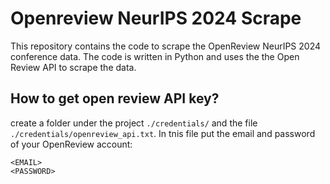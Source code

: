 # Openreview NeurIPS 2024 Scrape
This repository contains the code to scrape the OpenReview NeurIPS 2024 
conference data. The code is written in Python and uses the the 
Open Review API to scrape the data. 

## How to get open review API key?
create a folder under the project `./credentials/` and the file `./credentials/openreview_api.txt`. In tnis file put the email and password of your OpenReview account: 
```
<EMAIL>
<PASSWORD>
```


